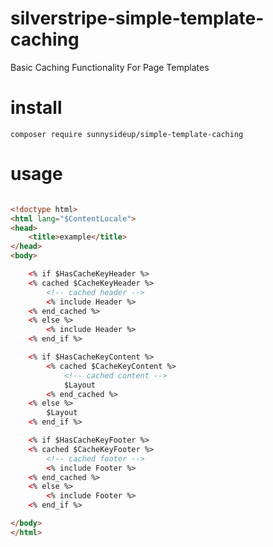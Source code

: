 # silverstripe-simple-template-caching
Basic Caching Functionality For Page Templates

# install

`composer require sunnysideup/simple-template-caching`

# usage

```html

<!doctype html>
<html lang="$ContentLocale">
<head>
    <title>example</title>
</head>
<body>

    <% if $HasCacheKeyHeader %>
    <% cached $CacheKeyHeader %>
        <!-- cached header -->
        <% include Header %>
    <% end_cached %>
    <% else %>
        <% include Header %>
    <% end_if %>

    <% if $HasCacheKeyContent %>
        <% cached $CacheKeyContent %>
            <!-- cached content -->
            $Layout
        <% end_cached %>
    <% else %>
        $Layout
    <% end_if %>

    <% if $HasCacheKeyFooter %>
    <% cached $CacheKeyFooter %>
        <!-- cached footer -->
        <% include Footer %>
    <% end_cached %>
    <% else %>
        <% include Footer %>
    <% end_if %>

</body>
</html>

```
